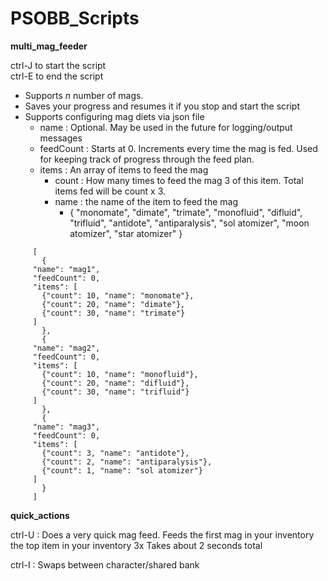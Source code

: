 # PSOBB_Scripts

**multi_mag_feeder**

ctrl-J to start the script  
ctrl-E to end the script

 - Supports *n* number of mags.
 - Saves your progress and resumes it if you stop and start the script
 - Supports configuring mag diets via json file
 	- name : Optional. May be used in the future for logging/output messages
 	- feedCount : Starts at 0. Increments every time the mag is fed. Used for keeping track of progress through the feed plan. 
 	- items : An array of items to feed the mag
		- count : How many times to feed the mag 3 of this item. Total items fed will be count x 3.
		- name : the name of the item to feed the mag 
			- { "monomate", "dimate", "trimate", "monofluid", "difluid", "trifluid", "antidote", "antiparalysis", "sol atomizer", "moon atomizer", "star atomizer" }



~~~
     [
       {
	 "name": "mag1",
	 "feedCount": 0,
	 "items": [
	   {"count": 10, "name": "monomate"},
	   {"count": 20, "name": "dimate"},
	   {"count": 30, "name": "trimate"}
	 ]
       },
       {
	 "name": "mag2",
	 "feedCount": 0,
	 "items": [
	   {"count": 10, "name": "monofluid"},
	   {"count": 20, "name": "difluid"},
	   {"count": 30, "name": "trifluid"}
	 ]
       },
       {
	 "name": "mag3",
	 "feedCount": 0,
	 "items": [
	   {"count": 3, "name": "antidote"},
	   {"count": 2, "name": "antiparalysis"},
	   {"count": 1, "name": "sol atomizer"}
	 ]
       }
     ]
~~~


**quick_actions**

ctrl-U : Does a very quick mag feed.
	Feeds the first mag in your inventory the top item in your inventory 3x
	Takes about 2 seconds total

ctrl-I : Swaps between character/shared bank

